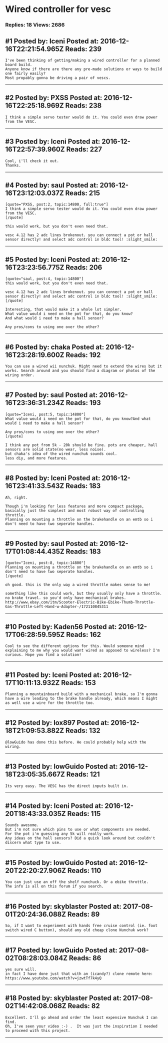# Wired controller for vesc

### Replies: 18 Views: 2686

## \#1 Posted by: Iceni Posted at: 2016-12-16T22:21:54.965Z Reads: 239

```
I've been thinking of getting/making a wired controller for a planned board build.
Anyone know if there are there any pre-made solutions or ways to build one fairly easily?
Most propably gonna be driving a pair of vescs.
```

---
## \#2 Posted by: PXSS Posted at: 2016-12-16T22:25:18.969Z Reads: 238

```
I think a simple servo tester would do it. You could even draw power from the VESC.
```

---
## \#3 Posted by: Iceni Posted at: 2016-12-16T22:57:39.960Z Reads: 227

```
Cool, i'll check it out.
Thanks.
```

---
## \#4 Posted by: saul Posted at: 2016-12-16T23:12:03.037Z Reads: 215

```
[quote="PXSS, post:2, topic:14800, full:true"]
I think a simple servo tester would do it. You could even draw power from the VESC.
[/quote]

this would work, but you don't even need that.

vesc 4.12 has 2 adc lines brokenout. you can connect a pot or hall sensor directly! and select adc control in bldc tool! :slight_smile:
```

---
## \#5 Posted by: Iceni Posted at: 2016-12-16T23:23:56.775Z Reads: 206

```
[quote="saul, post:4, topic:14800"]
this would work, but you don't even need that.

vesc 4.12 has 2 adc lines brokenout. you can connect a pot or hall sensor directly! and select adc control in bldc tool! :slight_smile:
[/quote]

Interesting, that would make it a whole lot simpler.
What value would i need on the pot for that, do you know?
And what would i need to make a hall sensor?

Any pros/cons to using one over the other?
```

---
## \#6 Posted by: chaka Posted at: 2016-12-16T23:28:19.600Z Reads: 192

```
You can use a wired wii nunchuk. Might need to extend the wires but it works. Search around and you should find a diagram or photos of the wiring order.
```

---
## \#7 Posted by: saul Posted at: 2016-12-16T23:36:31.234Z Reads: 193

```
[quote="Iceni, post:5, topic:14800"]
What value would i need on the pot for that, do you know?And what would i need to make a hall sensor?

Any pros/cons to using one over the other?
[/quote]

I think any pot from 5k - 20k should be fine. pots are cheaper, hall sensors are solid state(no wear, less noise).
but chaka's idea of the wired nunchuk sounds cool. 
less diy, and more features.
```

---
## \#8 Posted by: Iceni Posted at: 2016-12-16T23:41:33.543Z Reads: 183

```
Ah, right.

Though i'm looking for less features and more compact package, basically just the simplest and most robust way of controlling throttle.
Planning on mounting a throttle on the brakehandle on an emtb so i don't need to have two seperate handles.
```

---
## \#9 Posted by: saul Posted at: 2016-12-17T01:08:44.435Z Reads: 183

```
[quote="Iceni, post:8, topic:14800"]
Planning on mounting a throttle on the brakehandle on an emtb so i don't need to have two seperate handles.
[/quote]

oh good. this is the only way a wired throttle makes sense to me!

something like this could work, but they usually only have a throttle. no brake travel. so you'd only have mechanical brakes. 
http://www.ebay.com/itm/Scooter-Electric-Bike-Ebike-Thumb-Throttle-Gas-Throttle-Left-Hand-w-Adapter-/172110845311
```

---
## \#10 Posted by: Kaden56 Posted at: 2016-12-17T06:28:59.595Z Reads: 162

```
Cool to see the different options for this. Would someone mind explaining to me why you would want wired as apposed to wireless? I'm curious. Hope you find a solution!
```

---
## \#11 Posted by: Iceni Posted at: 2016-12-17T10:11:13.932Z Reads: 153

```
Planning a mountainboard build with a mechanical brake, so I'm gonna have a wire leading to the brake handle already, which means I might as well use a wire for the throttle too.
```

---
## \#12 Posted by: lox897 Posted at: 2016-12-18T21:09:53.882Z Reads: 132

```
@lowGuido has done this before. He could probably help with the wiring.
```

---
## \#13 Posted by: lowGuido Posted at: 2016-12-18T23:05:35.667Z Reads: 121

```
Its very easy. The VESC has the direct inputs built in.
```

---
## \#14 Posted by: Iceni Posted at: 2016-12-20T18:43:33.035Z Reads: 115

```
Sounds awesome.
But i'm not sure which pins to use or what components are needed.
For the pot i'm guessing any 5k will really work.
Any ideas on the hall sensors? Did a quick look around but couldn't discern what type to use.
```

---
## \#15 Posted by: lowGuido Posted at: 2016-12-20T22:20:27.906Z Reads: 110

```
You can just use an off the shelf nunchuck. Or a ebike throttle.
The info is all on this forum if you search.
```

---
## \#16 Posted by: skyblaster Posted at: 2017-08-01T20:24:36.088Z Reads: 89

```
So, if I want to experiment with hands free cruise control (ie. foot switch wired C button), should any old cheap clone Nunchuk work?
```

---
## \#17 Posted by: lowGuido Posted at: 2017-08-02T08:28:03.084Z Reads: 86

```
yes sure will.
in fact I have done just that with an (icandy?) clone remote here:
https://www.youtube.com/watch?v=jzwtTf7k4yQ
```

---
## \#18 Posted by: skyblaster Posted at: 2017-08-02T14:42:08.068Z Reads: 82

```
Excellent. I'll go ahead and order the least expensive Nunchuk I can find.
Oh, I've seen your video :-) .  It was just the inspiration I needed to proceed with this project.
```

---
